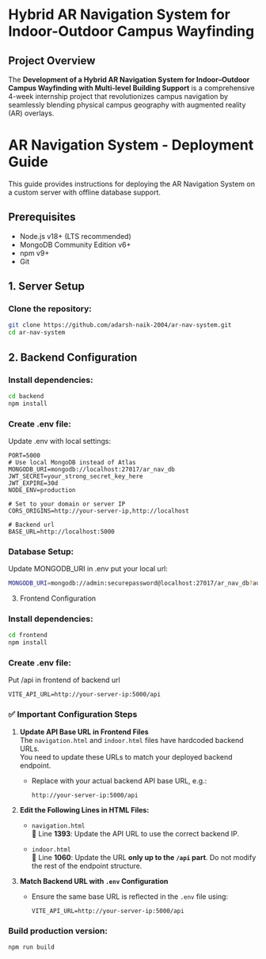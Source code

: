 # Hybrid AR Navigation System for Indoor-Outdoor Campus Wayfinding

## Project Overview

The **Development of a Hybrid AR Navigation System for Indoor–Outdoor Campus Wayfinding with Multi-level Building Support** is a comprehensive 4-week internship project that revolutionizes campus navigation by seamlessly blending physical campus geography with augmented reality (AR) overlays.


# AR Navigation System - Deployment Guide

This guide provides instructions for deploying the AR Navigation System on a custom server with offline database support.

## Prerequisites
- Node.js v18+ (LTS recommended)
- MongoDB Community Edition v6+
- npm v9+
- Git

## 1. Server Setup
### Clone the repository:
```bash
git clone https://github.com/adarsh-naik-2004/ar-nav-system.git
cd ar-nav-system
```

## 2. Backend Configuration
### Install dependencies:
```bash
cd backend
npm install
```

### Create .env file:
Update .env with local settings:
```env
PORT=5000
# Use local MongoDB instead of Atlas
MONGODB_URI=mongodb://localhost:27017/ar_nav_db
JWT_SECRET=your_strong_secret_key_here
JWT_EXPIRE=30d
NODE_ENV=production

# Set to your domain or server IP
CORS_ORIGINS=http://your-server-ip,http://localhost

# Backend url
BASE_URL=http://localhost:5000
```
### Database Setup:
Update MONGODB_URI in .env put your local url:
```bash
MONGODB_URI=mongodb://admin:securepassword@localhost:27017/ar_nav_db?authSource=ar_nav_db
```

3. Frontend Configuration
### Install dependencies:
```bash
cd frontend
npm install
```
### Create .env file:
Put /api in frontend of backend url
```env
VITE_API_URL=http://your-server-ip:5000/api
```

### ✅ Important Configuration Steps

1. **Update API Base URL in Frontend Files**  
   The `navigation.html` and `indoor.html` files have hardcoded backend URLs.  
   You need to update these URLs to match your deployed backend endpoint.

   - Replace with your actual backend API base URL, e.g.:
     ```
     http://your-server-ip:5000/api
     ```

2. **Edit the Following Lines in HTML Files:**
   - `navigation.html`  
     🔹 Line **1393**: Update the API URL to use the correct backend IP.

   - `indoor.html`  
     🔹 Line **1060**: Update the URL **only up to the `/api` part**. Do not modify the rest of the endpoint structure.
     
3. **Match Backend URL with `.env` Configuration**  
   - Ensure the same base URL is reflected in the `.env` file using:
     ```env
     VITE_API_URL=http://your-server-ip:5000/api
     ```
### Build production version:
```env
npm run build
```
